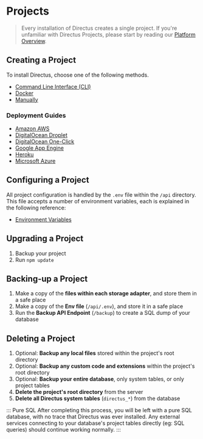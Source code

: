 # Projects

> Every installation of Directus creates a single project. If you're unfamiliar with Directus
> Projects, please start by reading our [Platform Overview](#).

## Creating a Project

To install Directus, choose one of the following methods.

-   [Command Line Interface (CLI)](/guides/installation/cli.md)
-   [Docker](/guides/installation/docker.md)
-   [Manually](/guides/installation/manual.md)

### Deployment Guides

-   [Amazon AWS](#)
-   [DigitalOcean Droplet](#)
-   [DigitalOcean One-Click](/guides/installation/digitalocean-one-click.md)
-   [Google App Engine](#)
-   [Heroku](/guides/installation/heroku.md)
-   [Microsoft Azure](#)

## Configuring a Project

All project configuration is handled by the `.env` file within the `/api` directory. This file
accepts a number of environment variables, each is explained in the following reference:

-   [Environment Variables](#)

## Upgrading a Project

1. Backup your project
2. Run `npm update`
 <!-- 3. Run `directus migrate:latest` to update the DB ——— @TODO finalize when CLI is finalized -->

## Backing-up a Project

1. Make a copy of the **files within each storage adapter**, and store them in a safe place
2. Make a copy of the **Env file** (`/api/.env`), and store it in a safe place
3. Run the **Backup API Endpoint** (`/backup`) to create a SQL dump of your database

## Deleting a Project

1. Optional: **Backup any local files** stored within the project's root directory
2. Optional: **Backup any custom code and extensions** within the project's root directory
3. Optional: **Backup your entire database**, only system tables, or only project tables
4. **Delete the project's root directory** from the server
5. **Delete all Directus system tables** (`directus_*`) from the database

::: Pure SQL After completing this process, you will be left with a pure SQL database, with no trace
that Directus was ever installed. Any external services connecting to your database's project tables
directly (eg: SQL queries) should continue working normally. :::
